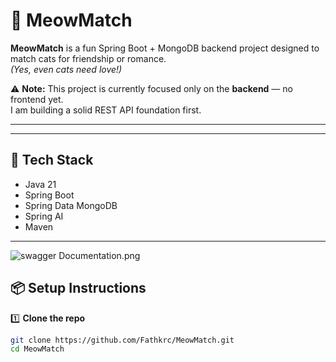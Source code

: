# 🐾 MeowMatch

**MeowMatch** is a fun Spring Boot + MongoDB backend project designed to match cats for friendship or romance.  
_(Yes, even cats need love!)_

⚠ **Note:** This project is currently focused only on the **backend** — no frontend yet.  
I am building a solid REST API foundation first.

---
---

## 🚀 Tech Stack

- Java 21
- Spring Boot
- Spring Data MongoDB
- Spring AI
- Maven

---
![swagger Documentation.png](src/main/resources/swagger%20Documentation.png)
## 📦 Setup Instructions

1️⃣ **Clone the repo**
```bash
git clone https://github.com/Fathkrc/MeowMatch.git
cd MeowMatch